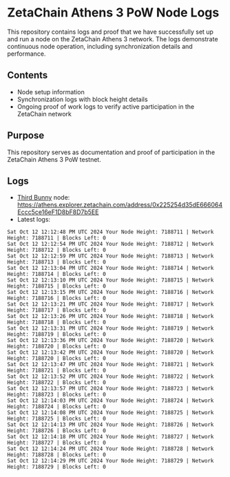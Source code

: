 # ZetaChain Athens 3 PoW Node Logs
This repository contains logs and proof that we have successfully set up and run a node on the ZetaChain Athens 3 network. The logs demonstrate continuous node operation, including synchronization details and performance.

## Contents
- Node setup information
- Synchronization logs with block height details
- Ongoing proof of work logs to verify active participation in the ZetaChain network

## Purpose
This repository serves as documentation and proof of participation in the ZetaChain Athens 3 PoW testnet.

## Logs

- [Third Bunny](https://thirdbunny.xyz/) node: https://athens.explorer.zetachain.com/address/0x225254d35dE666064Eccc5ce16eF1D8bF8D7b5EE
- Latest logs:
```
Sat Oct 12 12:12:48 PM UTC 2024 Your Node Height: 7188711 | Network Height: 7188711 | Blocks Left: 0
Sat Oct 12 12:12:54 PM UTC 2024 Your Node Height: 7188712 | Network Height: 7188712 | Blocks Left: 0
Sat Oct 12 12:12:59 PM UTC 2024 Your Node Height: 7188713 | Network Height: 7188713 | Blocks Left: 0
Sat Oct 12 12:13:04 PM UTC 2024 Your Node Height: 7188714 | Network Height: 7188714 | Blocks Left: 0
Sat Oct 12 12:13:10 PM UTC 2024 Your Node Height: 7188715 | Network Height: 7188715 | Blocks Left: 0
Sat Oct 12 12:13:15 PM UTC 2024 Your Node Height: 7188716 | Network Height: 7188716 | Blocks Left: 0
Sat Oct 12 12:13:21 PM UTC 2024 Your Node Height: 7188717 | Network Height: 7188717 | Blocks Left: 0
Sat Oct 12 12:13:26 PM UTC 2024 Your Node Height: 7188718 | Network Height: 7188718 | Blocks Left: 0
Sat Oct 12 12:13:31 PM UTC 2024 Your Node Height: 7188719 | Network Height: 7188719 | Blocks Left: 0
Sat Oct 12 12:13:36 PM UTC 2024 Your Node Height: 7188720 | Network Height: 7188720 | Blocks Left: 0
Sat Oct 12 12:13:42 PM UTC 2024 Your Node Height: 7188720 | Network Height: 7188720 | Blocks Left: 0
Sat Oct 12 12:13:47 PM UTC 2024 Your Node Height: 7188721 | Network Height: 7188721 | Blocks Left: 0
Sat Oct 12 12:13:52 PM UTC 2024 Your Node Height: 7188722 | Network Height: 7188722 | Blocks Left: 0
Sat Oct 12 12:13:57 PM UTC 2024 Your Node Height: 7188723 | Network Height: 7188723 | Blocks Left: 0
Sat Oct 12 12:14:03 PM UTC 2024 Your Node Height: 7188724 | Network Height: 7188724 | Blocks Left: 0
Sat Oct 12 12:14:08 PM UTC 2024 Your Node Height: 7188725 | Network Height: 7188725 | Blocks Left: 0
Sat Oct 12 12:14:13 PM UTC 2024 Your Node Height: 7188726 | Network Height: 7188726 | Blocks Left: 0
Sat Oct 12 12:14:18 PM UTC 2024 Your Node Height: 7188727 | Network Height: 7188727 | Blocks Left: 0
Sat Oct 12 12:14:24 PM UTC 2024 Your Node Height: 7188728 | Network Height: 7188728 | Blocks Left: 0
Sat Oct 12 12:14:29 PM UTC 2024 Your Node Height: 7188729 | Network Height: 7188729 | Blocks Left: 0
```
